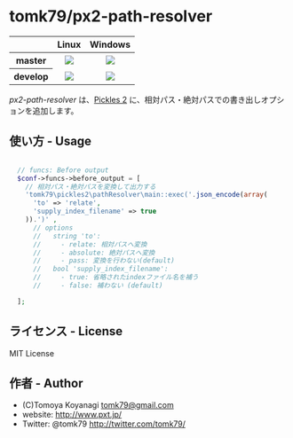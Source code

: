 # tomk79/px2-path-resolver


<table>
  <thead>
    <tr>
      <th></th>
      <th>Linux</th>
      <th>Windows</th>
    </tr>
  </thead>
  <tbody>
    <tr>
      <th>master</th>
      <td align="center">
        <a href="https://travis-ci.org/tomk79/px2-path-resolver"><img src="https://secure.travis-ci.org/tomk79/px2-path-resolver.svg?branch=master"></a>
      </td>
      <td align="center">
        <a href="https://ci.appveyor.com/project/tomk79/px2-path-resolver"><img src="https://ci.appveyor.com/api/projects/status/9u7o6tf510e8r7e0/branch/master?svg=true"></a>
      </td>
    </tr>
    <tr>
      <th>develop</th>
      <td align="center">
        <a href="https://travis-ci.org/tomk79/px2-path-resolver"><img src="https://secure.travis-ci.org/tomk79/px2-path-resolver.svg?branch=develop"></a>
      </td>
      <td align="center">
        <a href="https://ci.appveyor.com/project/tomk79/px2-path-resolver"><img src="https://ci.appveyor.com/api/projects/status/9u7o6tf510e8r7e0/branch/develop?svg=true"></a>
      </td>
    </tr>
  </tbody>
</table>

_px2-path-resolver_ は、[Pickles 2](http://pickles2.pxt.jp/) に、相対パス・絶対パスでの書き出しオプションを追加します。


## 使い方 - Usage

```php

  // funcs: Before output
  $conf->funcs->before_output = [
    // 相対パス・絶対パスを変換して出力する
    'tomk79\pickles2\pathResolver\main::exec('.json_encode(array(
      'to' => 'relate',
      'supply_index_filename' => true
    )).')' ,
      // options
      //   string 'to':
      //     - relate: 相対パスへ変換
      //     - absolute: 絶対パスへ変換
      //     - pass: 変換を行わない(default)
      //   bool 'supply_index_filename':
      //     - true: 省略されたindexファイル名を補う
      //     - false: 補わない (default)

  ];
```


## ライセンス - License

MIT License


## 作者 - Author

- (C)Tomoya Koyanagi <tomk79@gmail.com>
- website: <http://www.pxt.jp/>
- Twitter: @tomk79 <http://twitter.com/tomk79/>



